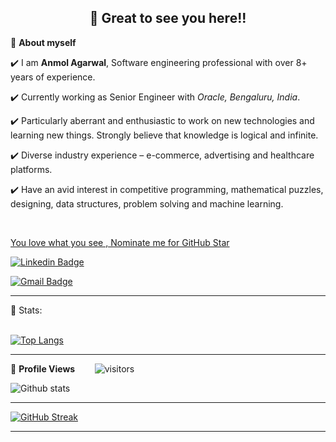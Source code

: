 <!-- README CODE -->

<!-- WAKING HAND WITH Great to see you TEXT-->
<h2 align=center>👋 Great to see you here!!</h2>


<!--ABOUT ME CODE-->
🌱 **About myself**<br>

✔️ I am **Anmol Agarwal**, Software engineering professional with over 8+ years of experience. <br>

✔️ Currently working as Senior Engineer with *Oracle, Bengaluru, India*. <br>

✔️ Particularly aberrant and enthusiastic to work on new technologies and learning new things. Strongly believe that knowledge is logical and infinite. <br>

✔️ Diverse industry experience – e-commerce, advertising and healthcare platforms.<br>

✔️ Have an avid interest in competitive programming, mathematical puzzles, designing, data structures, problem solving and machine learning.<br>

<br>


<!--NOMINATION FOR STAR GIT LINK CODE-->
<a href="https://stars.github.com/nominate/">You love what you see , Nominate me for GitHub Star </a>


<!-- SOCAIL MEDIA HANDLES -->
[![Linkedin Badge](https://img.shields.io/badge/-Anmol%20Agarwal-blue?style=flat-square&logo=Linkedin&logoColor=white&link=https://www.linkedin.com/in/anmol-agarwal-990173a6/)](https://www.linkedin.com/in/anmol-agarwal-990173a6/)

[![Gmail Badge](https://img.shields.io/badge/-anmol.agrwal@gmail.com-c14438?style=flat-square&logo=Gmail&logoColor=white&link=mailto:anmol.agrwal@gmail.com)](mailto:anmol.agrwal@gmail.com)

---

<!-- STATISTICS ABOUT PROFILE -->

 📶 Stats:<br><br>


<!--  TOP LANGUAGES STATISTICS -->
 [![Top Langs](https://github-readme-stats.vercel.app/api/top-langs/?username=anmol95&theme=dark&layout=compact&align=right&width=40%)](https://github.com/anuraghazra/github-readme-stats)

 ---

<!--  PROFILES VIEWS -->
🌱 **Profile Views**&nbsp;&nbsp;&nbsp;&nbsp;&nbsp;&nbsp;&nbsp;
![visitors](https://profile-counter.glitch.me/anmol95/count.svg?align=center)


<!-- GITHUB STATISTICS -->
 ![Github stats](https://github-readme-stats.vercel.app/api?username=anmol95)


 <hr>

<!--  CONTRIBUTION AND STREAK BLOCK -->
 [![GitHub Streak](https://github-readme-streak-stats.herokuapp.com/?user=anmol95&currStreakNum=2FD3EB&fire=pink&sideLabels=F00&theme=nightowl)](https://git.io/streak-stats)


---

<!--

Here are some ideas to get you started:

- 🔭 I’m currently working on ...
- 🌱 I’m currently learning ...
- 👯 I’m looking to collaborate on ...
- 🤔 I’m looking for help with ...
- 💬 Ask me about ...
- 📫 How to reach me: ...
- 😄 Pronouns: ...
- ⚡ Fun fact: ...
-->
